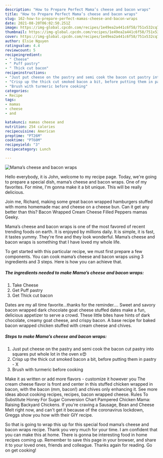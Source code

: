```yaml
---
description: "How to Prepare Perfect Mama’s cheese and bacon wraps"
title: "How to Prepare Perfect Mama’s cheese and bacon wraps"
slug: 162-how-to-prepare-perfect-mamas-cheese-and-bacon-wraps
date: 2021-08-20T06:02:50.251Z
image: https://img-global.cpcdn.com/recipes/1e49ea2a441c6f58/751x532cq70/mamas-cheese-and-bacon-wraps-recipe-main-photo.jpg
thumbnail: https://img-global.cpcdn.com/recipes/1e49ea2a441c6f58/751x532cq70/mamas-cheese-and-bacon-wraps-recipe-main-photo.jpg
cover: https://img-global.cpcdn.com/recipes/1e49ea2a441c6f58/751x532cq70/mamas-cheese-and-bacon-wraps-recipe-main-photo.jpg
author: Elsie Nguyen
ratingvalue: 4.4
reviewcount: 5
recipeingredient:
- " Cheese"
- " Puff pastry"
- " Thick cut bacon"
recipeinstructions:
- "Just put cheese on the pastry and semi cook the bacon cut pastry into squares put whole lot in the oven x😍"
- "Crisp up the thick cut smoked bacon a bit, before putting them in pastry  X"
- "Brush with turmeric before cooking"
categories:
- Recipe
tags:
- mamas
- cheese
- and

katakunci: mamas cheese and 
nutrition: 254 calories
recipecuisine: American
preptime: "PT26M"
cooktime: "PT60M"
recipeyield: "3"
recipecategory: Lunch

---
```



![Mama’s cheese and bacon wraps](https://img-global.cpcdn.com/recipes/1e49ea2a441c6f58/751x532cq70/mamas-cheese-and-bacon-wraps-recipe-main-photo.jpg)

Hello everybody, it is John, welcome to my recipe page. Today, we're going to prepare a special dish, mama’s cheese and bacon wraps. One of my favorites. For mine, I'm gonna make it a bit unique. This will be really delicious.

Join me, Richard, making some great bacon wrapped hamburgers stuffed with moms homemade mac and cheese on a cheese bun. Can it get any better than this? Bacon Wrapped Cream Cheese Filled Peppers mamas Geeky.

Mama’s cheese and bacon wraps is one of the most favored of recent trending foods on earth. It is enjoyed by millions daily. It is simple, it is fast, it tastes yummy. They're fine and they look wonderful. Mama’s cheese and bacon wraps is something that I have loved my whole life.


To get started with this particular recipe, we must first prepare a few components. You can cook mama’s cheese and bacon wraps using 3 ingredients and 3 steps. Here is how you can achieve that.

<!--inarticleads1-->

##### The ingredients needed to make Mama’s cheese and bacon wraps:

1. Take  Cheese
1. Get  Puff pastry
1. Get  Thick cut bacon


Dates are my all time favorite…thanks for the reminder…. Sweet and savory bacon wrapped dark chocolate goat cheese stuffed dates make a fun, delicious appetizer to serve a crowd. These little bites have hints of dark chocolate, creamy goat cheese, and crispy bacon. A base recipe for baked bacon wrapped chicken stuffed with cream cheese and chives. 

<!--inarticleads2-->

##### Steps to make Mama’s cheese and bacon wraps:

1. Just put cheese on the pastry and semi cook the bacon cut pastry into squares put whole lot in the oven x😍
1. Crisp up the thick cut smoked bacon a bit, before putting them in pastry  - X
1. Brush with turmeric before cooking


Make it as written or add more flavors - customize it however you The cream cheese flavor is front and center in this stuffed chicken wrapped in bacon, with the bacon (mm, bacon!) and chives only enhancing it. See more ideas about cooking recipes, recipes, bacon wrapped cheese. Rules To Substitute Honey For Sugar Conversion Chart Pampered Chicken Mama: Raising Backyard Chickens. If you&#39;re craving a Sausage, Bean and Cheese Melt right now, and can&#39;t get it because of the coronavirus lockdown, Greggs show you how with their GIY recipe. 

So that is going to wrap this up for this special food mama’s cheese and bacon wraps recipe. Thank you very much for your time. I am confident that you can make this at home. There is gonna be interesting food in home recipes coming up. Remember to save this page in your browser, and share it to your loved ones, friends and colleague. Thanks again for reading. Go on get cooking!

